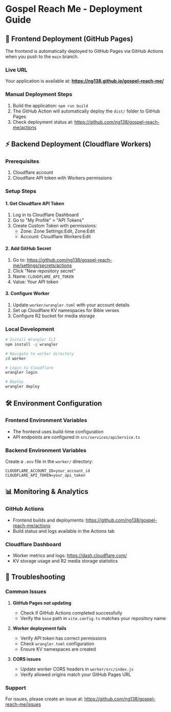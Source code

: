 # Gospel Reach Me - Deployment Guide

## 🚀 Frontend Deployment (GitHub Pages)

The frontend is automatically deployed to GitHub Pages via GitHub Actions when you push to the `main` branch.

### Live URL
Your application is available at: **https://ng138.github.io/gospel-reach-me/**

### Manual Deployment Steps
1. Build the application: `npm run build`
2. The GitHub Action will automatically deploy the `dist/` folder to GitHub Pages
3. Check deployment status at: https://github.com/ng138/gospel-reach-me/actions

## ⚡ Backend Deployment (Cloudflare Workers)

### Prerequisites
1. Cloudflare account
2. Cloudflare API token with Workers permissions

### Setup Steps

#### 1. Get Cloudflare API Token
1. Log in to Cloudflare Dashboard
2. Go to "My Profile" > "API Tokens"
3. Create Custom Token with permissions:
   - Zone: Zone Settings:Edit, Zone:Edit
   - Account: Cloudflare Workers:Edit

#### 2. Add GitHub Secret
1. Go to: https://github.com/ng138/gospel-reach-me/settings/secrets/actions
2. Click "New repository secret"
3. Name: `CLOUDFLARE_API_TOKEN`
4. Value: Your API token

#### 3. Configure Worker
1. Update `worker/wrangler.toml` with your account details
2. Set up Cloudflare KV namespaces for Bible verses
3. Configure R2 bucket for media storage

### Local Development
```bash
# Install Wrangler CLI
npm install -g wrangler

# Navigate to worker directory
cd worker

# Login to Cloudflare
wrangler login

# Deploy
wrangler deploy
```

## 🛠 Environment Configuration

### Frontend Environment Variables
- The frontend uses build-time configuration
- API endpoints are configured in `src/services/apiService.ts`

### Backend Environment Variables
Create a `.env` file in the `worker/` directory:
```
CLOUDFLARE_ACCOUNT_ID=your_account_id
CLOUDFLARE_API_TOKEN=your_api_token
```

## 📊 Monitoring & Analytics

### GitHub Actions
- Frontend builds and deployments: https://github.com/ng138/gospel-reach-me/actions
- Build status and logs available in the Actions tab

### Cloudflare Dashboard
- Worker metrics and logs: https://dash.cloudflare.com/
- KV storage usage and R2 media storage statistics

## 🔧 Troubleshooting

### Common Issues

1. **GitHub Pages not updating**
   - Check if GitHub Actions completed successfully
   - Verify the `base` path in `vite.config.ts` matches your repository name

2. **Worker deployment fails**
   - Verify API token has correct permissions
   - Check `wrangler.toml` configuration
   - Ensure KV namespaces are created

3. **CORS issues**
   - Update worker CORS headers in `worker/src/index.js`
   - Verify allowed origins match your GitHub Pages URL

### Support
For issues, please create an issue at: https://github.com/ng138/gospel-reach-me/issues 